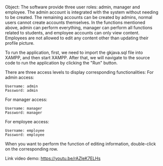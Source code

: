 Object: The software provide three user roles: admin, manager and employee. The admin account is integrated with the
system without needing to be created. The remaining accounts can be created by admins, normal users cannot create
accounts themselves. In the functions mentioned above, admin can perform everything, manager can perform all functions
related to students, and employee accounts can only view content. Employees are not allowed to edit any content other
than updating their profile picture.


To run the application, first, we need to import the gkjava.sql file into XAMPP, and then start XAMPP. After that, we will navigate to the source code to run the application by clicking the "Run" button.

There are three access levels to display corresponding functionalities:
For admin access:

	Username: admin
	Password: admin

For manager access:

	Username: manager
	Password: manager
For employee access:

	Username: employee
	Password: employee


When you want to perform the function of editing information, double-click on the corresponding row.

Link video demo: https://youtu.be/rAZleK7ELHs

